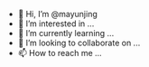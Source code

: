 - 👋 Hi, I’m @mayunjing
- 👀 I’m interested in ...
- 🌱 I’m currently learning ...
- 💞️ I’m looking to collaborate on ...
- 📫 How to reach me ...

<!---
mayunjing/mayunjing is a ✨ special ✨ repository because its `README.md` (this file) appears on your GitHub profile.
You can click the Preview link to take a look at your changes.
--->
